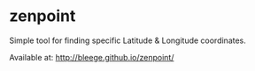 # zenpoint

Simple tool for finding specific Latitude & Longitude coordinates.

Available at: http://bleege.github.io/zenpoint/
